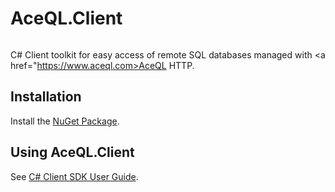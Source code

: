 # AceQL.Client
<img src="https://www.aceql.com/favicon.png" alt=""/>

C# Client toolkit for easy access of remote SQL databases managed with <a href="https://www.aceql.com>AceQL HTTP</a>.

## Installation  ##

Install the <a href="https://www.nuget.org/packages/AceQL.Client">NuGet Package</a>. 

## Using AceQL.Client ##

See <a href="https://www.aceql.com/rest/soft/1.0/aceql-http1.0-user-guide-csharp-sdk.pdf">C# Client SDK User Guide</a>.

